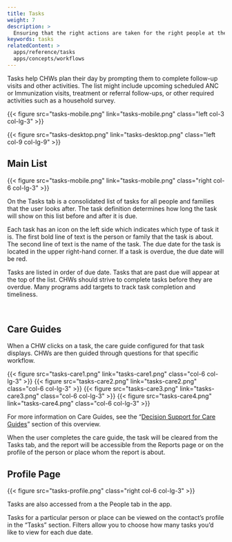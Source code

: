 ```yaml
---
title: Tasks
weight: 7
description: >
  Ensuring that the right actions are taken for the right people at the right time
keywords: tasks
relatedContent: >
  apps/reference/tasks
  apps/concepts/workflows
---
```


Tasks help CHWs plan their day by prompting them to complete follow-up visits and other activities. The list might include upcoming scheduled ANC or Immunization visits, treatment or referral follow-ups, or other required activities such as a household survey.

{{< figure src="tasks-mobile.png" link="tasks-mobile.png" class="left col-3 col-lg-3" >}}

{{< figure src="tasks-desktop.png" link="tasks-desktop.png" class="left col-9 col-lg-9" >}}


## Main List

{{< figure src="tasks-mobile.png" link="tasks-mobile.png" class="right col-6 col-lg-3" >}}

On the Tasks tab is a consolidated list of tasks for all people and families that the user looks after. The task definition determines how long the task will show on this list before and after it is due.

Each task has an icon on the left side which indicates which type of task it is. The first bold line of text is the person or family that the task is about. The second line of text is the name of the task. The due date for the task is located in the upper right-hand corner. If a task is overdue, the due date will be red.

Tasks are listed in order of due date. Tasks that are past due will appear at the top of the list. CHWs should strive to complete tasks before they are overdue. Many programs add targets to track task completion and timeliness.


<br clear="all">

## Care Guides

When a CHW clicks on a task, the care guide configured for that task displays. CHWs are then guided through questions for that specific workflow.

<div class="container">
  <div class="row">
{{< figure src="tasks-care1.png" link="tasks-care1.png" class="col-6 col-lg-3" >}}
{{< figure src="tasks-care2.png" link="tasks-care2.png" class="col-6 col-lg-3" >}}
{{< figure src="tasks-care3.png" link="tasks-care3.png" class="col-6 col-lg-3" >}}
{{< figure src="tasks-care4.png" link="tasks-care4.png" class="col-6 col-lg-3" >}}
  </div>
</div>

For more information on Care Guides, see the “[Decision Support for Care Guides]()” section of this overview. 

When the user completes the care guide, the task will be cleared from the Tasks tab, and the report will be accessible from the Reports page or on the profile of the person or place whom the report is about.

## Profile Page

{{< figure src="tasks-profile.png" class="right col-6 col-lg-3" >}}

Tasks are also accessed from a the People tab in the app.

Tasks for a particular person or place can be viewed on the contact’s profile in the “Tasks” section. Filters allow you to choose how many tasks you’d like to view for each due date.

<br clear="all">
